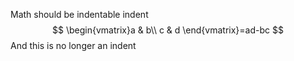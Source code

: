 Math should be indentable
	indent
	$$
	\begin{vmatrix}a & b\\
	c & d
	\end{vmatrix}=ad-bc
	$$
And this is no longer an indent